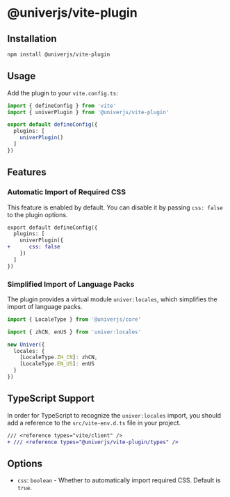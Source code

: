 # @univerjs/vite-plugin

## Installation

```bash
npm install @univerjs/vite-plugin
```

## Usage

Add the plugin to your `vite.config.ts`:

```typescript
import { defineConfig } from 'vite'
import { univerPlugin } from '@univerjs/vite-plugin'

export default defineConfig({
  plugins: [
    univerPlugin()
  ]
})
```

## Features

### Automatic Import of Required CSS

This feature is enabled by default. You can disable it by passing `css: false` to the plugin options.

```diff
export default defineConfig({
  plugins: [
    univerPlugin({
+      css: false
    })
  ]
})
```

### Simplified Import of Language Packs

The plugin provides a virtual module `univer:locales`, which simplifies the import of language packs.

```typescript
import { LocaleType } from '@univerjs/core'

import { zhCN, enUS } from 'univer:locales'

new Univer({
  locales: {
    [LocaleType.ZH_CN]: zhCN,
    [LocaleType.EN_US]: enUS
  }
})
```

## TypeScript Support

In order for TypeScript to recognize the `univer:locales` import, you should add a reference to the `src/vite-env.d.ts` file in your project.

```diff
/// <reference types="vite/client" />
+ /// <reference types="@univerjs/vite-plugin/types" />
```

## Options

- `css`: `boolean` - Whether to automatically import required CSS. Default is `true`.
